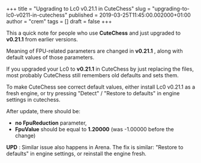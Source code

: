 +++
title = "Upgrading to Lc0 v0.21.1 in CuteChess"
slug = "upgrading-to-lc0-v0211-in-cutechess"
published = 2019-03-25T11:45:00.002000+01:00
author = "crem"
tags = []
draft = false
+++

This a quick note for people who use **CuteChess** and just upgraded to
**v0.21.1** from earlier versions.

Meaning of FPU-related parameters are changed in **v0.21.1** , along with
default values of those parameters.

<!--more-->

If you upgraded your Lc0 to **v0.21.1** in CuteChess by just replacing the
files, most probably CuteChess still remembers old defaults and sets them.

To make CuteChess see correct default values, either install Lc0 v0.21.1 as a
fresh engine, or try pressing "Detect" / "Restore to defaults" in engine
settings in cutechess.

After update, there should be:

  *  **no FpuReduction** parameter, 
  * **FpuValue** should be equal to **1.20000** (was -1.00000 before the change)

 **UPD** : Similar issue also happens in Arena. The fix is similar: "Restore
to defaults" in engine settings, or reinstall the engine fresh.
